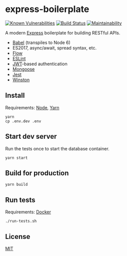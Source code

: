 express-boilerplate
===================

[![Known Vulnerabilities](https://snyk.io/test/github/ericnishio/express-boilerplate/master/badge.svg)](https://snyk.io/test/github/ericnishio/express-boilerplate)
[![Build Status](https://img.shields.io/travis/ericnishio/express-boilerplate.svg)](https://travis-ci.org/ericnishio/express-boilerplate)
[![Maintainability](https://api.codeclimate.com/v1/badges/c7c33572b0d927ef0d90/maintainability)](https://codeclimate.com/github/ericnishio/express-boilerplate/maintainability)

A modern [Express](https://expressjs.com) boilerplate for building RESTful APIs.

- [Babel](https://babeljs.io) (transpiles to Node 6)
- ES2017, async/await, spread syntax, etc.
- [Flow](https://flow.org)
- [ESLint](https://eslint.org)
- [JWT](https://jwt.io)-based authentication
- [Mongoose](http://mongoosejs.com)
- [Jest](https://facebook.github.io/jest/)
- [Winston](https://github.com/winstonjs/winston)

## Install

Requirements: [Node](https://nodejs.org/en/download/), [Yarn](https://yarnpkg.com/en/docs/install)

```
yarn
cp .env.dev .env
```

## Start dev server

Run the tests once to start the database container.

```
yarn start
```

## Build for production

```
yarn build
```

## Run tests

Requirements: [Docker](https://www.docker.com)

```
./run-tests.sh
```

## License

[MIT](LICENSE.md)
